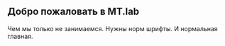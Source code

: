 ---
---
## Добро пожаловать в MT.lab

Чем мы только не занимаемся. Нужны норм шрифты. И нормальная главная.
